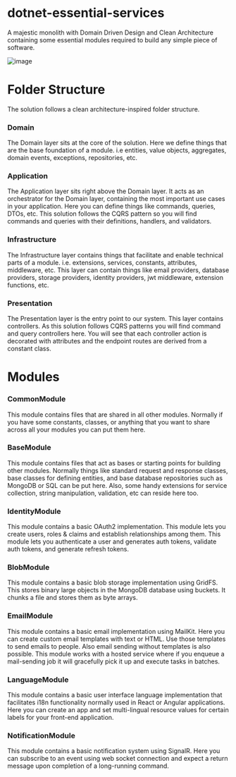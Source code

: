 # dotnet-essential-services

A majestic monolith with Domain Driven Design and Clean Architecture containing some essential modules required to build any simple piece of software.

![image](https://github.com/asadullahrifat89/dotnet-essential-services/assets/25480176/8b9e8842-300f-43e0-93e1-da0a71260284)


# Folder Structure
The solution follows a clean architecture-inspired folder structure.

### Domain
The Domain layer sits at the core of the solution. Here we define things that are the base foundation of a module. i.e entities, value objects, aggregates, domain events, exceptions, repositories, etc.

### Application
The Application layer sits right above the Domain layer. It acts as an orchestrator for the Domain layer, containing the most important use cases in your application.
Here you can define things like commands, queries, DTOs, etc. This solution follows the CQRS pattern so you will find commands and queries with their definitions, handlers, and validators.

### Infrastructure
The Infrastructure layer contains things that facilitate and enable technical parts of a module. i.e. extensions, services, constants, attributes, middleware, etc.
This layer can contain things like email providers, database providers, storage providers, identity providers, jwt middleware, extension functions, etc.

### Presentation
The Presentation layer is the entry point to our system. This layer contains controllers. As this solution follows CQRS patterns you will find command and query controllers here.
You will see that each controller action is decorated with attributes and the endpoint routes are derived from a constant class.

# Modules

### CommonModule
This module contains files that are shared in all other modules. Normally if you have some constants, classes, or anything that you want to share across all your modules you can put them here.
### BaseModule
This module contains files that act as bases or starting points for building other modules. Normally things like standard request and response classes, base classes for defining entities, and base database repositories such as MongoDB or SQL can be put here. Also, some handy extensions for service collection, string manipulation, validation, etc can reside here too.
### IdentityModule
This module contains a basic OAuth2 implementation. This module lets you create users, roles & claims and establish relationships among them. This module lets you authenticate a user and generates auth tokens, validate auth tokens, and generate refresh tokens.
### BlobModule
This module contains a basic blob storage implementation using GridFS. This stores binary large objects in the MongoDB database using buckets. It chunks a file and stores them as byte arrays.
### EmailModule
This module contains a basic email implementation using MailKit. Here you can create custom email templates with text or HTML. Use those templates to send emails to people. Also email sending without templates is also possible. This module works with a hosted service where if you enqueue a mail-sending job it will gracefully pick it up and execute tasks in batches.
### LanguageModule
This module contains a basic user interface language implementation that facilitates i18n functionality normally used in React or Angular applications. Here you can create an app and set multi-lingual resource values for certain labels for your front-end application.
### NotificationModule
This module contains a basic notification system using SignalR. Here you can subscribe to an event using web socket connection and expect a return message upon completion of a long-running command.



